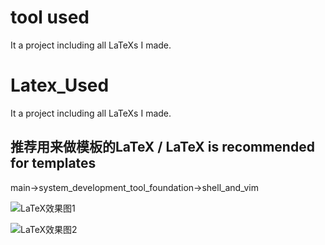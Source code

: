 # tool used

It a project including all LaTeXs I made.

# Latex_Used

It a project including all LaTeXs I made.

## 推荐用来做模板的LaTeX / LaTeX is recommended for templates

main->system_development_tool_foundation->shell_and_vim

![LaTeX效果图1](https://img.fastmirror.net/s/2025/09/05/68ba7f415490a.png)

![LaTeX效果图2](https://img.fastmirror.net/s/2025/09/05/68ba7f64b5fde.png)
